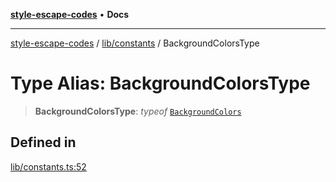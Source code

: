 [**style-escape-codes**](../../../README.md) • **Docs**

***

[style-escape-codes](../../../modules.md) / [lib/constants](../README.md) / BackgroundColorsType

# Type Alias: BackgroundColorsType

> **BackgroundColorsType**: *typeof* [`BackgroundColors`](../variables/BackgroundColors.md)

## Defined in

[lib/constants.ts:52](https://github.com/mastermind-0xff/style-escape-codes/blob/d24be47348dc917721cee407992c80d82d402371/src/lib/constants.ts#L52)
